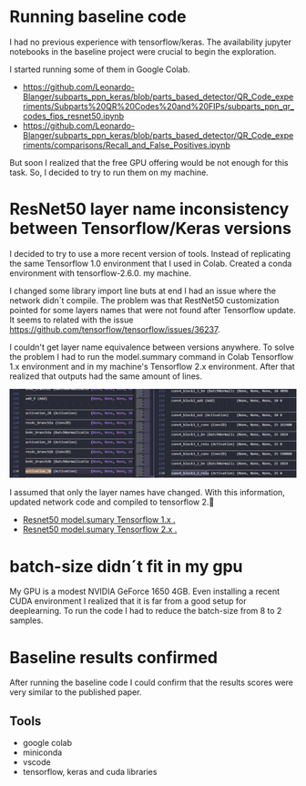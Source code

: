 # Running baseline code

I had no previous experience with tensorflow/keras.  The availability jupyter notebooks in the baseline project were crucial to begin the exploration. 

I started running some of them in Google Colab.

- https://github.com/Leonardo-Blanger/subparts_ppn_keras/blob/parts_based_detector/QR_Code_experiments/Subparts%20QR%20Codes%20and%20FIPs/subparts_ppn_qr_codes_fips_resnet50.ipynb
- https://github.com/Leonardo-Blanger/subparts_ppn_keras/blob/parts_based_detector/QR_Code_experiments/comparisons/Recall_and_False_Positives.ipynb

But soon I realized that the free GPU offering would be not enough for this task. So, I decided to try to run them on my machine.



# ResNet50 layer name inconsistency between Tensorflow/Keras versions

I decided to try to use a more recent version of tools. 
Instead of replicating the same Tensorflow 1.0 environment that I used in Colab. Created a conda environment with tensorflow-2.6.0. my machine. 

I changed some library import line buts at end I had an issue where the network didn´t compile. The problem was that RestNet50 customization pointed for some layers names that were not found after Tensorflow update. It seems to related with the issue  https://github.com/tensorflow/tensorflow/issues/36237.

I couldn't get layer name equivalence between versions anywhere.
To solve the problem I had to run the model.summary command in Colab Tensorflow 1.x environment and in my machine's Tensorflow 2.x environment.  After that realized that outputs had the same amount of lines. 
 
 ![ResNet50 networkk. Left Tensorflow , right Tensorflow 2.](/report/imgs/runningbaseline_001.png "Model summary of the same ResNet50 network in Tensorflow 1 and 2.")
 
 I assumed that only the layer names have changed. With this information, updated network code and compiled to tensorflow 2.🤞

- [Resnet50 model.sumary Tensorflow 1.x .](/report/assets/resnet50_old.txt)
- [Resnet50 model.sumary Tensorflow 2.x .](/report/assets/resnet50_new.txt)

# batch-size didn´t fit in my gpu

My GPU is a modest NVIDIA GeForce 1650 4GB. Even installing a recent CUDA environment I realized that it is far from a good setup for deeplearning. To run the code I had to reduce the batch-size from 8 to 2 samples.

# Baseline results confirmed

After running the baseline code I could confirm that the results scores were very similar to the published paper.




## Tools
- google colab
- miniconda
- vscode
- tensorflow, keras and cuda libraries